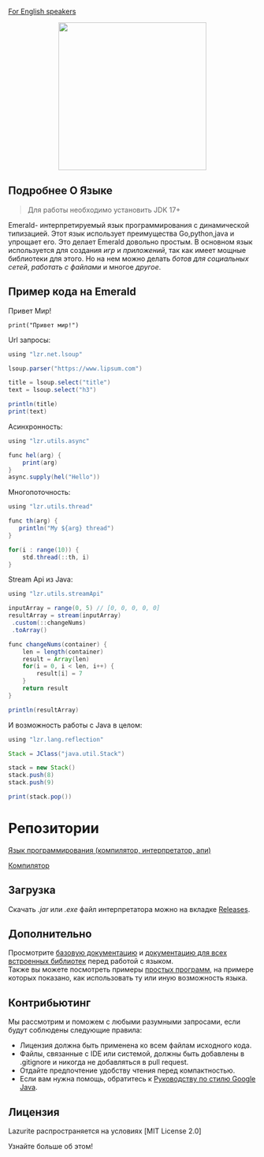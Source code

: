 [For English speakers](https://github.com/ArtyomKingmang/Lazurite/blob/main/README.md)

<div align="center">
  <img src="icon.png" width="300">
</div>

## Подробнее О Языке
> Для работы необходимо установить JDK 17+

Emerald- интерпретируемый язык программирования с динамической типизацией.
Этот язык использует преимущества Go,python,java и упрощает его. Это делает Emerald довольно простым.
В основном язык используется для создания *игр* и *приложений*, так как имеет мощные библиотеки для этого.
Но на нем можно делать *ботов для социальных сетей*, *работать с файлами* и многое *другое*.

## Пример кода на Emerald

Привет Мир!
```shell
print("Привет мир!")
```

Url запросы:
```java
using "lzr.net.lsoup"

lsoup.parser("https://www.lipsum.com")

title = lsoup.select("title")
text = lsoup.select("h3")

println(title)
print(text)
```

Асинхронность:
```java
using "lzr.utils.async"

func hel(arg) {
    print(arg)
}
async.supply(hel("Hello"))
```

Многопоточность:
```java
using "lzr.utils.thread"

func th(arg) {
   println("My ${arg} thread")
}

for(i : range(10)) {
    std.thread(::th, i)
}
```

Stream Api из Java:
```java
using "lzr.utils.streamApi"

inputArray = range(0, 5) // [0, 0, 0, 0, 0]
resultArray = stream(inputArray)
 .custom(::changeNums)
 .toArray()

func changeNums(container) {
    len = length(container)
    result = Array(len)
    for(i = 0, i < len, i++) {
        result[i] = 7
    }
    return result
}

println(resultArray)
```

И возможность работы с Java в целом:
```java
using "lzr.lang.reflection"

Stack = JClass("java.util.Stack")

stack = new Stack()
stack.push(8)
stack.push(9)

print(stack.pop())
```

# Репозитории

[Язык программирования (компилятор, интерпретатор, апи)](https://github.com/matvei-proqg/Emerald)

[Компилятор](https://github.com/Domaman202/Project-PLS)

## Загрузка
Скачать *.jar* или *.exe* файл интерпретатора можно на вкладке [Releases](https://github.com/matvei-proqg/Emerald/releases).

## Дополнительно
Просмотрите [базовую документацию](https://github.com/ArtyomKingmang/Lazurite/blob/main/docs/Documentation_RU.md)
и [документацию для всех встроенных библиотек](https://github.com/ArtyomKingmang/Lazurite/blob/main/docs/Libraries_RU.md)
перед работой с языком.<br>
Также вы можете посмотреть примеры [простых программ](https://github.com/ArtyomKingmang/Lazurite/tree/main/examples),
на примере которых показано, как использовать ту или иную возможность языка.

## Контрибьютинг
Мы рассмотрим и поможем с любыми разумными запросами, если будут соблюдены следующие правила:

- Лицензия должна быть применена ко всем файлам исходного кода.
- Файлы, связанные с IDE или системой, должны быть добавлены в .gitignore и никогда не добавляться в pull request.
- Отдайте предпочтение удобству чтения перед компактностью.
- Если вам нужна помощь, обратитесь к [Руководству по стилю Google Java](https://google.github.io/styleguide/javaguide.html).

## Лицензия
Lazurite распространяется на условиях [MIT License 2.0]

Узнайте больше об этом!
